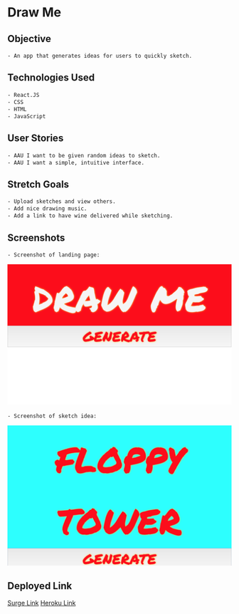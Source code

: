 # Draw Me

## Objective
    - An app that generates ideas for users to quickly sketch.

## Technologies Used
    - React.JS
    - CSS
    - HTML
    - JavaScript

## User Stories
    - AAU I want to be given random ideas to sketch.
    - AAU I want a simple, intuitive interface.

## Stretch Goals
    - Upload sketches and view others.
    - Add nice drawing music.
    - Add a link to have wine delivered while sketching.

## Screenshots
    - Screenshot of landing page:
![Screenshot of landing page](draw_me.png)

    - Screenshot of sketch idea:
![Screenshot of sketch idea](floppy_tower.png)

## Deployed Link
[Surge Link](drawme.surge.sh)
[Heroku Link](https://mighty-plateau-47335.herokuapp.com/)